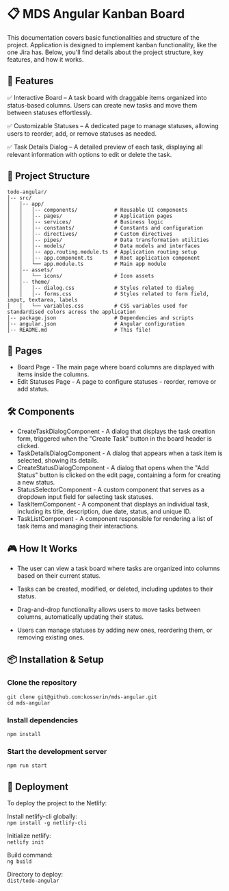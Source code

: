 # 📋 MDS Angular Kanban Board

This documentation covers basic functionalities and structure of the project. Application is designed to implement kanban functionality, like the one Jira has. Below, you'll find details about the project structure, key features, and how it works.

## 🚀 Features

✅ Interactive Board – A task board with draggable items organized into status-based columns. Users can create new tasks and move them between statuses effortlessly.

✅ Customizable Statuses – A dedicated page to manage statuses, allowing users to reorder, add, or remove statuses as needed.

✅ Task Details Dialog – A detailed preview of each task, displaying all relevant information with options to edit or delete the task.

## 📂 Project Structure

```
todo-angular/
│-- src/
│   │-- app/
│   │   │-- components/            # Reusable UI components
│   │   │-- pages/                 # Application pages
│   │   │-- services/              # Business logic
│   │   │-- constants/             # Constants and configuration
│   │   │-- directives/            # Custom directives
│   │   │-- pipes/                 # Data transformation utilities
│   │   │-- models/                # Data models and interfaces
│   │   │-- app.routing.module.ts  # Application routing setup
│   │   │-- app.component.ts       # Root application component
│   │   └── app.module.ts          # Main app module
│   │-- assets/
│   │   └── icons/                 # Icon assets
│   │-- theme/                     
│   │   │-- dialog.css             # Styles related to dialog
│   │   │-- forms.css              # Styles related to form field, input, textarea, labels
│   │   └── variables.css          # CSS variables used for standardised colors across the application
│-- package.json                   # Dependencies and scripts
│-- angular.json                   # Angular configuration
│-- README.md                      # This file!
```

## 📜 Pages

- Board Page - The main page where board columns are displayed with items inside the columns.
- Edit Statuses Page - A page to configure statuses - reorder, remove or add status.

## 🛠️ Components

- CreateTaskDialogComponent - A dialog that displays the task creation form, triggered when the "Create Task" button in the board header is clicked.
- TaskDetailsDialogComponent - A dialog that appears when a task item is selected, showing its details.
- CreateStatusDialogComponent - A dialog that opens when the "Add Status" button is clicked on the edit page, containing a form for creating a new status.
- StatusSelectorComponent - A custom component that serves as a dropdown input field for selecting task statuses.
- TaskItemComponent - A component that displays an individual task, including its title, description, due date, status, and unique ID.
- TaskListComponent - A component responsible for rendering a list of task items and managing their interactions.

## 🎮 How It Works

- The user can view a task board where tasks are organized into columns based on their current status.

- Tasks can be created, modified, or deleted, including updates to their status.

- Drag-and-drop functionality allows users to move tasks between columns, automatically updating their status.

- Users can manage statuses by adding new ones, reordering them, or removing existing ones.

## 📦 Installation & Setup

### Clone the repository
```git clone git@github.com:kosserin/mds-angular.git``` <br>
```cd mds-angular```

### Install dependencies
```npm install```

### Start the development server
```npm run start```

## 🚀 Deployment

To deploy the project to the Netlify:

Install netlify-cli globally: <br>
```npm install -g netlify-cli```

Initialize netlify: <br>
```netlify init```

Build command: <br>
```ng build```

Directory to deploy: <br>
```dist/todo-angular```
